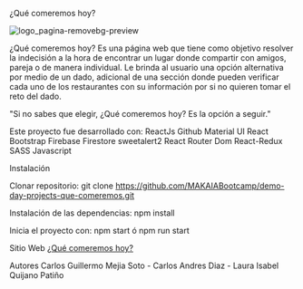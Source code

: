 ¿Qué comeremos hoy?


![logo_pagina-removebg-preview](https://user-images.githubusercontent.com/47019863/207381024-9b7095d2-5151-403f-ac2a-ae08da705fe5.png)


¿Qué comeremos hoy? Es una página web que tiene como objetivo resolver la indecisión a la hora de encontrar un lugar donde compartir con amigos, pareja o de manera individual. Le brinda al usuario una opción alternativa por medio de un dado, adicional de una sección donde pueden verificar cada uno de los restaurantes con su información por si no quieren tomar el reto del dado.

"Si no sabes que elegir, ¿Qué comeremos hoy? Es la opción a seguir."

Este proyecto fue desarrollado con:
ReactJs
Github
Material UI
React Bootstrap
Firebase
Firestore
sweetalert2
React Router Dom
React-Redux
SASS
Javascript

Instalación

Clonar repositorio:
git clone https://github.com/MAKAIABootcamp/demo-day-projects-que-comeremos.git

Instalación de las dependencias:
npm install

Inicia el proyecto con:
npm start ó npm run start

Sitio Web
[¿Qué comeremos hoy?](https://quecomeremos-hoy.web.app)

Autores
Carlos Guillermo Mejia Soto - Carlos Andres Diaz - Laura Isabel Quijano Patiño
